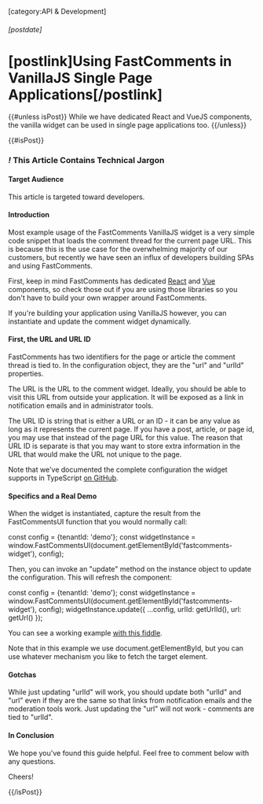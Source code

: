 [category:API & Development]
###### [postdate]
# [postlink]Using FastComments in VanillaJS Single Page Applications[/postlink]

{{#unless isPost}}
While we have dedicated React and VueJS components, the vanilla widget can be used in single page applications too.
{{/unless}}

{{#isPost}}

### <i class="circle">!</i> This Article Contains Technical Jargon

#### Target Audience

This article is targeted toward developers.

#### Introduction

Most example usage of the FastComments VanillaJS widget is a very simple code snippet that loads the comment thread for the current page URL. This is because
this is the use case for the overwhelming majority of our customers, but recently we have seen an influx of developers building SPAs and using FastComments.

First, keep in mind FastComments has dedicated <a href="https://github.com/FastComments/fastcomments-react" target="_blank">React</a> and <a href="https://github.com/FastComments/fastcomments-vue" target="_blank">Vue</a> components, so check those
out if you are using those libraries so you don't have to build your own wrapper around FastComments.

If you're building your application using VanillaJS however, you can instantiate and update the comment widget dynamically.

#### First, the URL and URL ID

FastComments has two identifiers for the page or article the comment thread is tied to. In the configuration object, they are the "url" and "urlId" properties.

The URL is the URL to the comment widget. Ideally, you should be able to visit this URL from outside your application. It will be exposed as a link in notification emails and in
administrator tools.

The URL ID is string that is either a URL or an ID - it can be any value as long as it represents the current page. If you have a post, article, or page id, you may use that
instead of the page URL for this value. The reason that URL ID is separate is that you may want to store extra information in the URL that would make the URL not unique to the page.

Note that we've documented the complete configuration the widget supports in TypeScript <a href="https://github.com/FastComments/fastcomments-typescript/blob/main/src/fastcomments-config.ts#L14" target="_blank">on GitHub</a>.

#### Specifics and a Real Demo

When the widget is instantiated, capture the result from the FastCommentsUI function that you would normally call:

<div class="code">    const config = {tenantId: 'demo'};
    const widgetInstance = window.FastCommentsUI(document.getElementById('fastcomments-widget'), config);
</div>

Then, you can invoke an "update" method on the instance object to update the configuration. This will refresh the component:

<div class="code">    const config = {tenantId: 'demo'};
    const widgetInstance = window.FastCommentsUI(document.getElementById('fastcomments-widget'), config);
    widgetInstance.update({
        ...config,
        urlId: getUrlId(),
        url: getUrl()
    });
</div>

You can see a working example <a href="https://jsfiddle.net/winrid/y4wrs3h2/4/" target="_blank">with this fiddle</a>.

Note that in this example we use document.getElementById, but you can use whatever mechanism you like to fetch the target element.

#### Gotchas

While just updating "urlId" will work, you should update both "urlId" and "url" even if they are the same so that links from notification emails and
the moderation tools work. Just updating the "url" will not work - comments are tied to "urlId".

#### In Conclusion

We hope you've found this guide helpful. Feel free to comment below with any questions.

Cheers!

{{/isPost}}
